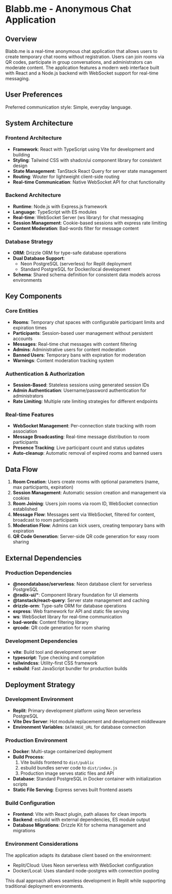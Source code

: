 # Blabb.me - Anonymous Chat Application

## Overview

Blabb.me is a real-time anonymous chat application that allows users to create temporary chat rooms without registration. Users can join rooms via QR codes, participate in group conversations, and administrators can moderate content. The application features a modern web interface built with React and a Node.js backend with WebSocket support for real-time messaging.

## User Preferences

Preferred communication style: Simple, everyday language.

## System Architecture

### Frontend Architecture
- **Framework**: React with TypeScript using Vite for development and building
- **Styling**: Tailwind CSS with shadcn/ui component library for consistent design
- **State Management**: TanStack React Query for server state management
- **Routing**: Wouter for lightweight client-side routing
- **Real-time Communication**: Native WebSocket API for chat functionality

### Backend Architecture
- **Runtime**: Node.js with Express.js framework
- **Language**: TypeScript with ES modules
- **Real-time**: WebSocket Server (ws library) for chat messaging
- **Session Management**: Cookie-based sessions with express rate limiting
- **Content Moderation**: Bad-words filter for message content

### Database Strategy
- **ORM**: Drizzle ORM for type-safe database operations
- **Dual Database Support**: 
  - Neon PostgreSQL (serverless) for Replit deployment
  - Standard PostgreSQL for Docker/local development
- **Schema**: Shared schema definition for consistent data models across environments

## Key Components

### Core Entities
- **Rooms**: Temporary chat spaces with configurable participant limits and expiration times
- **Participants**: Session-based user management without persistent accounts
- **Messages**: Real-time chat messages with content filtering
- **Admins**: Administrative users for content moderation
- **Banned Users**: Temporary bans with expiration for moderation
- **Warnings**: Content moderation tracking system

### Authentication & Authorization
- **Session-Based**: Stateless sessions using generated session IDs
- **Admin Authentication**: Username/password authentication for administrators
- **Rate Limiting**: Multiple rate limiting strategies for different endpoints

### Real-time Features
- **WebSocket Management**: Per-connection state tracking with room association
- **Message Broadcasting**: Real-time message distribution to room participants
- **Presence Tracking**: Live participant count and status updates
- **Auto-cleanup**: Automatic removal of expired rooms and banned users

## Data Flow

1. **Room Creation**: Users create rooms with optional parameters (name, max participants, expiration)
2. **Session Management**: Automatic session creation and management via cookies
3. **Room Joining**: Users join rooms via room ID, WebSocket connection established
4. **Message Flow**: Messages sent via WebSocket, filtered for content, broadcast to room participants
5. **Moderation Flow**: Admins can kick users, creating temporary bans with expiration
6. **QR Code Generation**: Server-side QR code generation for easy room sharing

## External Dependencies

### Production Dependencies
- **@neondatabase/serverless**: Neon database client for serverless PostgreSQL
- **@radix-ui/***: Component library foundation for UI elements
- **@tanstack/react-query**: Server state management and caching
- **drizzle-orm**: Type-safe ORM for database operations
- **express**: Web framework for API and static file serving
- **ws**: WebSocket library for real-time communication
- **bad-words**: Content filtering library
- **qrcode**: QR code generation for room sharing

### Development Dependencies
- **vite**: Build tool and development server
- **typescript**: Type checking and compilation
- **tailwindcss**: Utility-first CSS framework
- **esbuild**: Fast JavaScript bundler for production builds

## Deployment Strategy

### Development Environment
- **Replit**: Primary development platform using Neon serverless PostgreSQL
- **Vite Dev Server**: Hot module replacement and development middleware
- **Environment Variables**: `DATABASE_URL` for database connection

### Production Environment
- **Docker**: Multi-stage containerized deployment
- **Build Process**: 
  1. Vite builds frontend to `dist/public`
  2. esbuild bundles server code to `dist/index.js`
  3. Production image serves static files and API
- **Database**: Standard PostgreSQL in Docker container with initialization scripts
- **Static File Serving**: Express serves built frontend assets

### Build Configuration
- **Frontend**: Vite with React plugin, path aliases for clean imports
- **Backend**: esbuild with external dependencies, ES module output
- **Database Migrations**: Drizzle Kit for schema management and migrations

### Environment Considerations
The application adapts its database client based on the environment:
- Replit/Cloud: Uses Neon serverless with WebSocket configuration
- Docker/Local: Uses standard node-postgres with connection pooling

This dual approach allows seamless development in Replit while supporting traditional deployment environments.